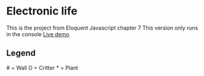 # Electronic life

This is the project from Eloquent Javascript chapter 7
This version only runs in the console
[Live demo](https://fanzyo.github.io/electronic_life/)


## Legend

\# = Wall
O = Critter
\* = Plant
